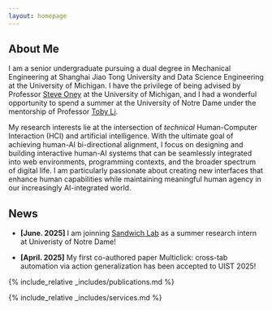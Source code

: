 ```yaml
---
layout: homepage
---
```


## About Me

I am a senior undergraduate pursuing a dual degree in Mechanical Engineering at Shanghai Jiao Tong University and Data Science Engineering at the University of Michigan. I have the privilege of being advised by Professor [Steve Oney](https://from.so/) at the University of Michigan, and I had a wonderful opportunity to spend a summer at the University of Notre Dame under the mentorship of Professor [Toby Li](https://toby.li/).

My research interests lie at the intersection of *technical* Human-Computer Interaction (HCI) and artificial intelligence. With the ultimate goal of achieving human-AI bi-directional alignment, I focus on designing and building interactive human-AI systems that can be seamlessly integrated into web environments, programming contexts, and the broader spectrum of digital life. I am particularly passionate about creating new interfaces that enhance human capabilities while maintaining meaningful human agency in our increasingly AI-integrated world.

## News
- **[June. 2025]** I am joinning [Sandwich Lab](https://toby.li/) as a summer research intern at Univeristy of Notre Dame!

- **[April. 2025]** My first co-authored paper Multiclick: cross-tab automation via action generalization has been accepted to UIST 2025!


{% include_relative _includes/publications.md %}

{% include_relative _includes/services.md %}
